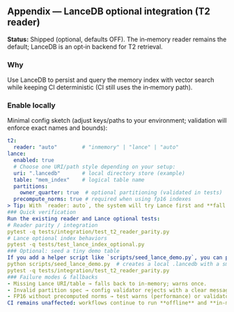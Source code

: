 ## Appendix — LanceDB optional integration (T2 reader)

**Status:** Shipped (optional, defaults OFF). The in‑memory reader remains the default; LanceDB is an opt‑in backend for T2 retrieval.

### Why
Use LanceDB to persist and query the memory index with vector search while keeping CI deterministic (CI still uses the in‑memory path).

### Enable locally
Minimal config sketch (adjust keys/paths to your environment; validation will enforce exact names and bounds):

```yaml
t2:
  reader: "auto"        # "inmemory" | "lance" | "auto"
lance:
  enabled: true
  # Choose one URI/path style depending on your setup:
  uri: ".lancedb"       # local directory store (example)
  table: "mem_index"    # logical table name
  partitions:
    owner_quarter: true  # optional partitioning (validated in tests)
  precompute_norms: true # required when using fp16 indexes
> Tip: With `reader: auto`, the system will try Lance first and **fall back** to the in‑memory reader when Lance is unavailable or misconfigured (emits a single warning).
### Quick verification
Run the existing reader and Lance optional tests:
# Reader parity / integration
pytest -q tests/integration/test_t2_reader_parity.py
# Lance optional index behaviors
pytest -q tests/test_lance_index_optional.py
### Optional: seed a tiny demo table
If you add a helper script like `scripts/seed_lance_demo.py`, you can populate a tiny Lance table and verify parity end‑to‑end:
python scripts/seed_lance_demo.py  # creates a local .lancedb with a small table
pytest -q tests/integration/test_t2_reader_parity.py
### Failure modes & fallbacks
- Missing Lance URI/table → falls back to in‑memory; warns once.
- Invalid partition spec → config validator rejects with a clear message.
- FP16 without precomputed norms → test warns (performance) or validator flags depending on config.
CI remains unaffected: workflows continue to run **offline** and **in‑memory** to guarantee deterministic results.